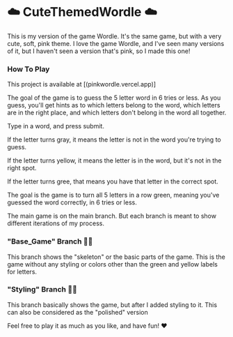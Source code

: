 # ☁️ CuteThemedWordle ☁️

This is my version of the game Wordle. It's the same game, but with a very cute, soft, pink theme. I love the game Wordle, and I've seen many versions of it, but I haven't seen a version that's pink, so I made this one! 

### How To Play

This project is available at [(pinkwordle.vercel.app)]

The goal of the game is to guess the 5 letter word in 6 tries or less. As you guess, you'll get hints as to which letters belong to the word, which letters are in the right place, and which letters don't belong in the word all together. 

Type in a word, and press submit. 

If the letter turns gray, it means the letter is not in the word you're trying to guess.

If the letter turns yellow, it means the letter is in the word, but it's not in the right spot.

If the letter turns gree, that means you have that letter in the correct spot.

The goal is the game is to turn all 5 letters in a row green, meaning you've guessed the word correctly, in 6 tries or less.

The main game is on the main branch. But each branch is meant to show different iterations of my process. 

### "Base_Game" Branch 🍄✨
This branch shows the "skeleton" or the basic parts of the game. This is the game without any styling or colors other than the green and yellow labels for letters.

### "Styling" Branch 💖🎨
This branch basically shows the game, but after I added styling to it. This can also be considered as the "polished" version

Feel free to play it as much as you like, and have fun! ♥️
